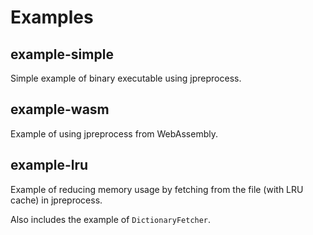 # Examples

## example-simple

Simple example of binary executable using jpreprocess.

## example-wasm

Example of using jpreprocess from WebAssembly.

## example-lru

Example of reducing memory usage by fetching from the file (with LRU cache) in jpreprocess.

Also includes the example of `DictionaryFetcher`.
